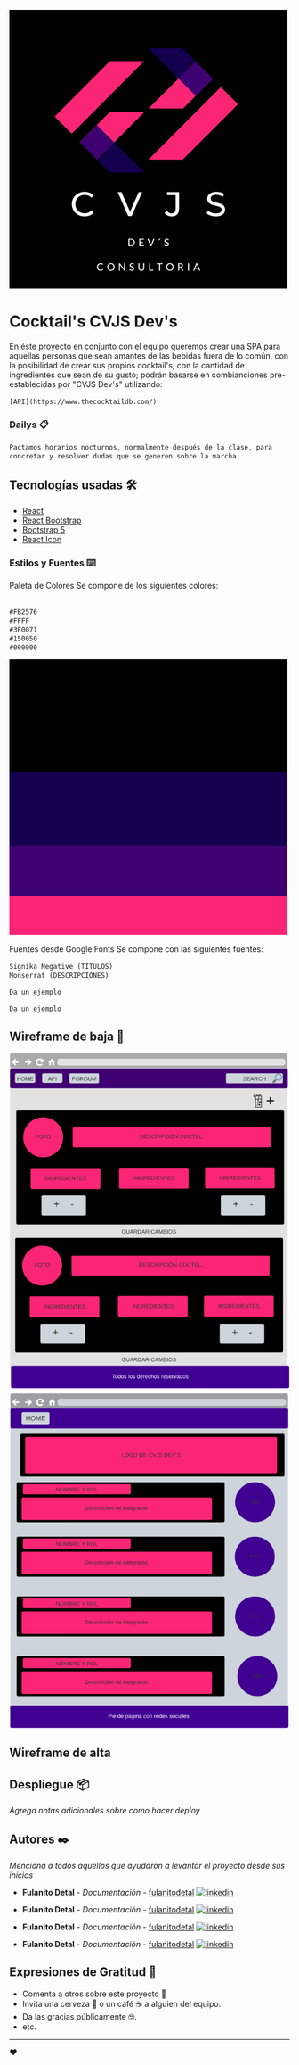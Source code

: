 ![Logo](./img/logoCVJS.png)

# Cocktail's CVJS Dev's

En éste proyecto en conjunto con el equipo queremos crear una SPA para aquellas personas que sean amantes
de las bebidas fuera de lo común, con la posibilidad de crear sus propios cocktail's, con la cantidad de
ingredientes que sean de su gusto; podrán basarse en combianciones pre-establecidas por "CVJS Dev's" utilizando:

```
[API](https://www.thecocktaildb.com/)
```

### Dailys 📋

```
Pactamos horarios nocturnos, normalmente después de la clase, para concretar y resolver dudas que se generen sobre la marcha.
```

## Tecnologías usadas 🛠️

- [React](https://es.reactjs.org/)
- [React Bootstrap](https://react-bootstrap.github.io/)
- [Bootstrap 5](https://getbootstrap.com/)
- [React Icon](https://react-icons.github.io/react-icons/icons?name=ai)

### Estilos y Fuentes ⌨️
Paleta de Colores
Se compone de los siguientes colores:

```

#FB2576
#FFFF
#3F0071
#150050
#000000
```
![Logo](./img/image.png)

Fuentes desde Google Fonts
Se compone con las siguientes fuentes:
```
Signika Negative (TÍTULOS)
Monserrat (DESCRIPCIONES)
```

```
Da un ejemplo
```

```
Da un ejemplo
```

## Wireframe de baja 🚀

![Logo](./img/wireframe%20de%20baja%201.PNG)
![Logo](./img/wireframe%20de%20baja%202.PNG)

## Wireframe de alta

## Despliegue 📦

_Agrega notas adicionales sobre como hacer deploy_

## Autores ✒️

_Menciona a todos aquellos que ayudaron a levantar el proyecto desde sus inicios_

- **Fulanito Detal** - _Documentación_ - [fulanitodetal](#fulanito-de-tal)
  [![linkedin](https://img.shields.io/badge/linkedin-0A66C2?style=for-the-badge&logo=linkedin&logoColor=white)](https://www.linkedin.com/)

- **Fulanito Detal** - _Documentación_ - [fulanitodetal](#fulanito-de-tal)
  [![linkedin](https://img.shields.io/badge/linkedin-0A66C2?style=for-the-badge&logo=linkedin&logoColor=white)](https://www.linkedin.com/)

- **Fulanito Detal** - _Documentación_ - [fulanitodetal](#fulanito-de-tal)
  [![linkedin](https://img.shields.io/badge/linkedin-0A66C2?style=for-the-badge&logo=linkedin&logoColor=white)](https://www.linkedin.com/)

- **Fulanito Detal** - _Documentación_ - [fulanitodetal](#fulanito-de-tal)
  [![linkedin](https://img.shields.io/badge/linkedin-0A66C2?style=for-the-badge&logo=linkedin&logoColor=white)](https://www.linkedin.com/)

## Expresiones de Gratitud 🎁

- Comenta a otros sobre este proyecto 📢
- Invita una cerveza 🍺 o un café ☕ a alguien del equipo.
- Da las gracias públicamente 🤓.
- etc.

---

❤️
